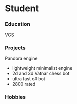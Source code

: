 # Student

### Education
VGS

### Projects
Pandora engine
- lightweight minimalist engine
- 2d and 3d
Vatnar chess bot
- ultra fast c# bot
- 2800 rated

### Hobbies


